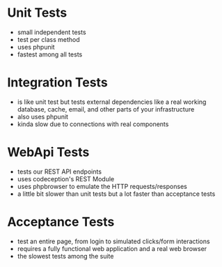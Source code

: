 # Unit Tests
* small independent tests
* test per class method
* uses phpunit
* fastest among all tests

# Integration Tests
* is like unit test but tests external dependencies like a real working database, cache, email, and other parts of your infrastructure
* also uses phpunit
* kinda slow due to connections with real components

# WebApi Tests
* tests our REST API endpoints
* uses codeception's REST Module
* uses phpbrowser to emulate the HTTP requests/responses
* a little bit slower than unit tests but a lot faster than acceptance tests

# Acceptance Tests
* test an entire page, from login to simulated clicks/form interactions
* requires a fully functional web application and a real web browser
* the slowest tests among the suite

